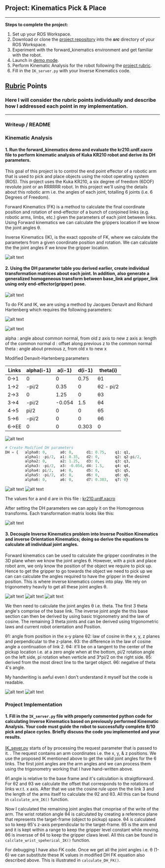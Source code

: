 ## Project: Kinematics Pick & Place

---

**Steps to complete the project:**  

1. Set up your ROS Workspace.
2. Download or clone the [project repository](https://github.com/udacity/RoboND-Kinematics-Project) into the ***src*** directory of your ROS Workspace.  
3. Experiment with the forward_kinematics environment and get familiar with the robot.
4. Launch in [demo mode](https://classroom.udacity.com/nanodegrees/nd209/parts/7b2fd2d7-e181-401e-977a-6158c77bf816/modules/8855de3f-2897-46c3-a805-628b5ecf045b/lessons/91d017b1-4493-4522-ad52-04a74a01094c/concepts/ae64bb91-e8c4-44c9-adbe-798e8f688193).
5. Perform Kinematic Analysis for the robot following the [project rubric](https://review.udacity.com/#!/rubrics/972/view).
6. Fill in the `IK_server.py` with your Inverse Kinematics code. 

[//]: # (Image References)

[image1]: ./misc_images/robot_arm2.png
[image2]: ./misc_images/dh.png
[image3]: ./misc_images/DH-vars.png
[image4]: ./misc_images/joint_variables.png
[image5]: ./misc_images/joint_vars.png
[image6]: ./misc_images/dh-transform-matrix.png
[image7]: ./misc_images/DH-workout-1.jpg
[image8]: ./misc_images/DH-workout-2.jpg
[image9]: ./misc_images/joint_angles.png
[image10]: ./misc_images/joint_diagram.jpg
[image11]: ./misc_images/flow_diagram.png
[image12]: ./misc_images/IK-workout-1.jpg
[image13]: ./misc_images/IK-workout-2.jpg

## [Rubric](https://review.udacity.com/#!/rubrics/972/view) Points
### Here I will consider the rubric points individually and describe how I addressed each point in my implementation.  

---
### Writeup / README

### Kinematic Analysis
#### 1. Run the forward_kinematics demo and evaluate the kr210.urdf.xacro file to perform kinematic analysis of Kuka KR210 robot and derive its DH parameters.

This goal of this project is to control the end point effector of a robotic arm that is used to pick and place objects using the robot operating system (ROS). This project uses the Kuka KR210, a six degree of freedom (6DOF) revolute joint or an RRRRRR robot. In this project we'll using the details about this robotic arm i.e. the
 angles of each joint, totalling 6 joints (i.e. 6 Degrees of Freedom).

Forward Kinematics (FK) is a method to calculate the final coordinate position and rotation of end-effector of a bunch of conjoined links (e.g. robotic arms, limbs, etc.) given the parameters of each joint between links. Using Forward kinematics we can calculate the grippers location if we know the joint angles θ. 

Inverse Kinematics (IK), is the exact opposite of FK, where we calculate the parameters from a given coordinate position and rotation. We can calculate the the joint angles if we know the gripper location. 

![alt text][image1]

#### 2. Using the DH parameter table you derived earlier, create individual transformation matrices about each joint. In addition, also generate a generalized homogeneous transform between base_link and gripper_link using only end-effector(gripper) pose.

![alt text][image2]

To do FK and IK, we are using a method by Jacques Denavit and Richard Hartenberg which requires the following parameters:

![alt text][image3]

![alt text][image4]

alpha : angle about common normal, from old z axis to new z axis
a: length of the common normal
d : offset along previous z to the common normal
theta : angle about previous z, from old  x to new x

Modified Denavit-Hartenberg parameters

Links | alpha(i-1) | a(i-1) | d(i-1) | theta(i)
--- | --- | --- | --- | ---
0->1 | 0 | 0 | 0.75 | θ1
1->2 | -pi/2 | 0.35 | 0 | θ2 - pi/2
2->3 | 0 | 1.25 | 0 | θ3
3->4 |  -pi/2 | -0.054 | 1.5 | θ4
4->5 | pi/2 | 0 | 0 | θ5
5->6 | -pi/2 | 0 | 0 | θ6
6->EE | 0 | 0 | 0.303 | 0

![alt text][image5]

```python
# Create Modified DH parameters
DH = {   alpha0: 0,      a0: 0,      d1: 0.75,    q1: q1,
         alpha1: -pi/2,  a1: 0.35,   d2: 0,       q2: q2-pi/2,
         alpha2: 0,      a2: 1.25,   d3: 0,       q3: q3,
         alpha3: -pi/2,  a3: -0.054, d4: 1.5,     q4: q4,
         alpha4: pi/2,   a4: 0,      d5: 0,       q5: q5,
         alpha5: -pi/2,  a5: 0,      d6: 0,       q6: q6,
         alpha6: 0,      a6: 0,      d7: 0.303,   q7: 0}
```

![alt text][image7]
![alt text][image8]


The values for a and d are in this file : [kr210.urdf.xacro](https://github.com/Amay22/RoboND-Kinematics-Kuka-Arm/blob/master/kuka_arm/urdf/kr210.urdf.xacro)


After setting the DH parameters we can apply it on the Homogenous transforms. Each transformation matrix looks like this:

![alt text][image6]


#### 3. Decouple Inverse Kinematics problem into Inverse Position Kinematics and inverse Orientation Kinematics; doing so derive the equations to calculate all individual joint angles.

Forward kinematics can be used to calculate the gripper coordinates in the 3D plane when we know the joint angles θ. However, with a pick and place robot arm, we only know the position of the object we require to pick up. Hence to get the gripper to go towards the object we need to pick up we can can calculate the angles required to have the gripper in the desired position. This is where inverse kinematics comes into play. We rely on trigonometry heavily to get all these joint angles θ.

![alt text][image9]
![alt text][image10]
![alt text][image11]

We then need to calculate the joint angles θ i.e. theta. The first 3 theta angle's comprise of the base link. The inverse joint angle the this base section can then be derived by using basic trigonometry and the law of cosine. The remaining 3 theta joints and can be derived using trigonometric laws and current robot orientation and Position.

θ1: angle from position in the x-y plane
θ2: law of cosine in the x, y, z planes and perpendicular to the z-plane.
θ3: the difference in the law of cosine angle a continuation of link 2.
θ4: it'll be on a tangent to the center of the pickup location i.e. at a zero angle when at the bottom, pi/2 rotation angle on the left side, pi rotation when verticle and 3*pi/2 on the right side.
θ5: derived from the most direct line to the target object.
θ6: negative of theta 4's angle.

My handwriting is awful even I don't understand it myself but the code is readable.

![alt text][image12]
![alt text][image13]

### Project Implementation

#### 1. Fill in the `IK_server.py` file with properly commented python code for calculating Inverse Kinematics based on previously performed Kinematic Analysis. Your code must guide the robot to successfully complete 8/10 pick and place cycles. Briefly discuss the code you implemented and your results. 

[IK_sever.py](https://github.com/Amay22/RoboND-Kinematics-Kuka-Arm/blob/master/kuka_arm/scripts/IK_server.py) starts of by processing the request parameter that is passed to it. . The request contains an arm coordinates i.e. the x, y, & z positions. We use the proposed IK mentioned above to get the valid joint angles for the 6 links. The first joint angles are the arm angles and we can process them using the trigonometry working that I have hand-written above. 

θ1 angle is relative to the base frame and it's calculation is straigtforward. For θ2 and θ3 we calculate the offset  that corresponds to the rotations of links w.r.t. x axis. After that we use the cosine rule upon the the link 3 and the length of the arms itself to calculate the θ2 and θ3. All this can be found in `calculate_arm_IK()` function.

Now I calculated the remaining joint angles that cmoprise of the write of the arm. The wrist rotation angle θ4 is calculated by creating a reference plane that represents the target-frame (object to pickup) space. θ4 is calculated so to keep θ5's z-axis perpendicular to the target-frame. θ5 is the arm end and it is kept within a range to keep the gripper level constant while moving. θ6 is inversse of θ4 to keep the gripper claws level. All this can be found in `calclate_wrist_speherical_IK()` function.

For debugging I have also FK code. Once we get all the joint angles i.e. θ (1-6) we can substitute these IK values in modified DH FK equation also described above.  This is illustrated in `calculate_DH_FK()`.